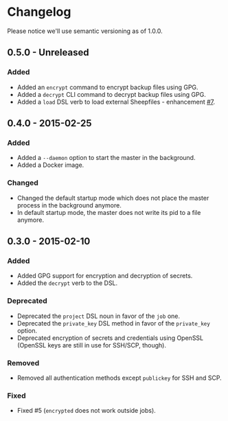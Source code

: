 # Changelog

Please notice we'll use semantic versioning as of 1.0.0.

## 0.5.0 - Unreleased

### Added

* Added an `encrypt` command to encrypt backup files using GPG.
* Added a `decrypt` CLI command to decrypt backup files using GPG.
* Added a `load` DSL verb to load external Sheepfiles - enhancement [#7](https://github.com/servebox/electric_sheep/issues/7).

## 0.4.0 - 2015-02-25

### Added

* Added a `--daemon` option to start the master in the background.
* Added a Docker image.

### Changed

* Changed the default startup mode which does not place the master process in
  the background anymore.
* In default startup mode, the master does not write its pid to a file anymore.

## 0.3.0 - 2015-02-10

### Added

* Added GPG support for encryption and decryption of secrets.
* Added the `decrypt` verb to the DSL.

### Deprecated

* Deprecated the `project` DSL noun in favor of the `job` one.
* Deprecated the `private_key` DSL method in favor of the `private_key` option.
* Deprecated encryption of secrets and credentials using OpenSSL (OpenSSL keys
  are still in use for SSH/SCP, though).

### Removed

* Removed all authentication methods except `publickey` for SSH and SCP.

### Fixed

* Fixed #5 (`encrypted` does not work outside jobs).
